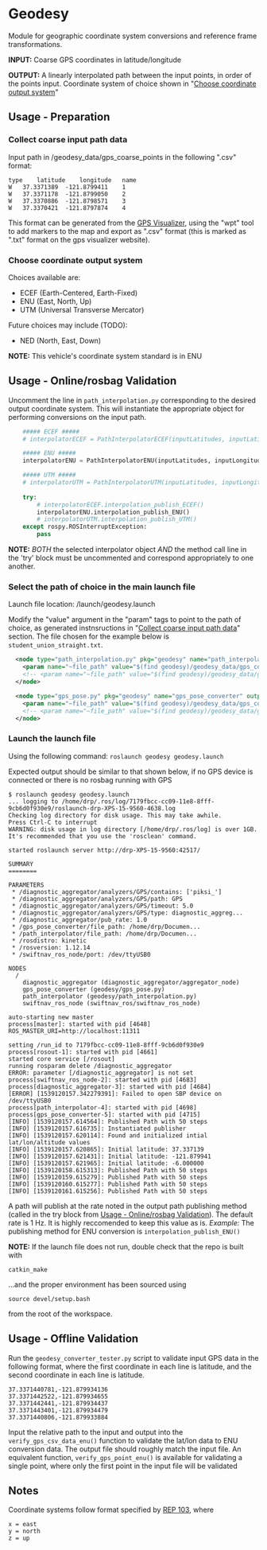 # Geodesy
Module for geographic coordinate system conversions and reference frame transformations.

**INPUT:** Coarse GPS coordinates in latitude/longitude

**OUTPUT:** A linearly interpolated path between the input points, in order of the points input. Coordinate system of choice shown in "[Choose coordinate output system](#choose-coordinate-output-system)"

## Usage - Preparation
### Collect coarse input path data
Input path in /geodesy_data/gps_coarse_points in the following ".csv" format:

```
type	latitude	longitude	name
W	37.3371389	-121.8799411	1
W	37.3371178	-121.8799050	2
W	37.3370886	-121.8798571	3
W	37.3370421	-121.8797874	4
```

This format can be generated from the [GPS Visualizer](http://www.gpsvisualizer.com/draw/), using the "wpt" tool to add markers to the map and export as ".csv" format (this is marked as ".txt" format on the gps visualizer website).

### Choose coordinate output system
Choices available are:
* ECEF (Earth-Centered, Earth-Fixed)
* ENU (East, North, Up)
* UTM (Universal Transverse Mercator)

Future choices may include (TODO):
* NED (North, East, Down)

**NOTE:** This vehicle's coordinate system standard is in ENU

## Usage - Online/rosbag Validation
Uncomment the line in `path_interpolation.py` corresponding to the desired output coordinate system. This will instantiate the appropriate object for performing conversions on the input path.

```python
    ##### ECEF #####
    # interpolatorECEF = PathInterpolatorECEF(inputLatitudes, inputLatitudes, inputHeights, chosenHeight)

    ##### ENU #####
    interpolatorENU = PathInterpolatorENU(inputLatitudes, inputLongitudes, inputHeights)

    ##### UTM #####
    # interpolatorUTM = PathInterpolatorUTM(inputLatitudes, inputLongitudes)
    
    try:
        # interpolatorECEF.interpolation_publish_ECEF()
        interpolatorENU.interpolation_publish_ENU()
        # interpolatorUTM.interpolation_publish_UTM()
    except rospy.ROSInterruptException:
        pass
```

**NOTE:** *BOTH* the selected interpolator object *AND* the method call line in the 'try' block must be uncommented and correspond appropriately to one another.

### Select the path of choice in the main launch file
Launch file location: /launch/geodesy.launch

Modify the "value" argument in the "param" tags to point to the path of choice, as generated instnsructions in "[Collect coarse input path data](#collect-coarse-input-path-data)" section. The file chosen for the example below is `student_union_straight.txt`.
```xml
  <node type="path_interpolation.py" pkg="geodesy" name="path_interpolator" output="screen">
    <param name="~file_path" value="$(find geodesy)/geodesy_data/gps_coarse_points/student_union_straight.txt" />
    <!-- <param name="~file_path" value="$(find geodesy)/geodesy_data/gps_coarse_points/path_1.txt" /> -->
  </node>

  <node type="gps_pose.py" pkg="geodesy" name="gps_pose_converter" output="screen">
    <param name="~file_path" value="$(find geodesy)/geodesy_data/gps_coarse_points/student_union_straight.txt" />
    <!-- <param name="~file_path" value="$(find geodesy)/geodesy_data/gps_coarse_points/path_1.txt" /> -->
  </node>
```

### Launch the launch file
Using the following command:
`roslaunch geodesy geodesy.launch`

Expected output should be similar to that shown below, if no GPS device is connected or there is no rosbag running with GPS

```
$ roslaunch geodesy geodesy.launch
... logging to /home/drp/.ros/log/7179fbcc-cc09-11e8-8fff-9cb6d0f930e9/roslaunch-drp-XPS-15-9560-4638.log
Checking log directory for disk usage. This may take awhile.
Press Ctrl-C to interrupt
WARNING: disk usage in log directory [/home/drp/.ros/log] is over 1GB.
It's recommended that you use the 'rosclean' command.

started roslaunch server http://drp-XPS-15-9560:42517/

SUMMARY
========

PARAMETERS
 * /diagnostic_aggregator/analyzers/GPS/contains: ['piksi_']
 * /diagnostic_aggregator/analyzers/GPS/path: GPS
 * /diagnostic_aggregator/analyzers/GPS/timeout: 5.0
 * /diagnostic_aggregator/analyzers/GPS/type: diagnostic_aggreg...
 * /diagnostic_aggregator/pub_rate: 1.0
 * /gps_pose_converter/file_path: /home/drp/Documen...
 * /path_interpolator/file_path: /home/drp/Documen...
 * /rosdistro: kinetic
 * /rosversion: 1.12.14
 * /swiftnav_ros_node/port: /dev/ttyUSB0

NODES
  /
    diagnostic_aggregator (diagnostic_aggregator/aggregator_node)
    gps_pose_converter (geodesy/gps_pose.py)
    path_interpolator (geodesy/path_interpolation.py)
    swiftnav_ros_node (swiftnav_ros/swiftnav_ros_node)

auto-starting new master
process[master]: started with pid [4648]
ROS_MASTER_URI=http://localhost:11311

setting /run_id to 7179fbcc-cc09-11e8-8fff-9cb6d0f930e9
process[rosout-1]: started with pid [4661]
started core service [/rosout]
running rosparam delete /diagnostic_aggregator
ERROR: parameter [/diagnostic_aggregator] is not set
process[swiftnav_ros_node-2]: started with pid [4683]
process[diagnostic_aggregator-3]: started with pid [4684]
[ERROR] [1539120157.342279391]: Failed to open SBP device on /dev/ttyUSB0
process[path_interpolator-4]: started with pid [4698]
process[gps_pose_converter-5]: started with pid [4715]
[INFO] [1539120157.614564]: Published Path with 50 steps
[INFO] [1539120157.616735]: Instantiated publisher
[INFO] [1539120157.620114]: Found and initialized intial lat/lon/altitude values
[INFO] [1539120157.620865]: Initial latitude: 37.337139
[INFO] [1539120157.621431]: Initial latitude: -121.879941
[INFO] [1539120157.621965]: Initial latitude: -6.000000
[INFO] [1539120158.615313]: Published Path with 50 steps
[INFO] [1539120159.615279]: Published Path with 50 steps
[INFO] [1539120160.615277]: Published Path with 50 steps
[INFO] [1539120161.615256]: Published Path with 50 steps
```

A path will publish at the rate noted in the output path publishing method (called in the try block from [Usage - Online/rosbag Validation](#usage---onlinerosbag-validation)). The default rate is 1 Hz. It is highly reccomended to keep this value as is.
*Example:* The publishing method for ENU conversion is `interpolation_publish_ENU()`

**NOTE:** If the launch file does not run, double check that the repo is built with 
```
catkin_make
```
...and the proper environment has been sourced using 
```
source devel/setup.bash
```
from the root of the workspace.

## Usage - Offline Validation
Run the `geodesy_converter_tester.py` script to validate input GPS data in the following format, where the first coordinate in each line is latitude, and the second coordinate in each line is latitude.
```
37.3371440781,-121.879934136
37.3371442522,-121.879934655
37.3371442441,-121.879934437
37.3371443401,-121.879934479
37.3371440806,-121.879933884
```

Input the relative path to the input and output into the `verify_gps_csv_data_enu()` function to validate the lat/lon data to ENU conversion data. The output file should roughly match the input file. An equivalent function, `verify_gps_point_enu()` is available for validating a single point, where only the first point in the input file will be validated

## Notes
Coordinate systems follow format specified by [REP 103](http://www.ros.org/reps/rep-0103.html), where 
```
x = east
y = north
z = up
```
